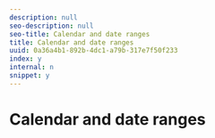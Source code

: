 ```yaml
---
description: null
seo-description: null
seo-title: Calendar and date ranges
title: Calendar and date ranges
uuid: 0a36a4b1-892b-4dc1-a79b-317e7f50f233
index: y
internal: n
snippet: y
---
```


# Calendar and date ranges

